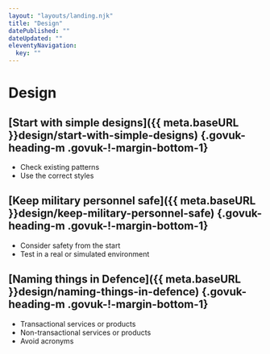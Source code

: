 ```yaml
---
layout: "layouts/landing.njk"
title: "Design"
datePublished: ""
dateUpdated: ""
eleventyNavigation:
  key: ""
---
```


# Design

## [Start with simple designs]({{ meta.baseURL }}design/start-with-simple-designs) {.govuk-heading-m .govuk-!-margin-bottom-1}

- Check existing patterns
- Use the correct styles

## [Keep military personnel safe]({{ meta.baseURL }}design/keep-military-personnel-safe) {.govuk-heading-m .govuk-!-margin-bottom-1}

- Consider safety from the start
- Test in a real or simulated environment

## [Naming things in Defence]({{ meta.baseURL }}design/naming-things-in-defence) {.govuk-heading-m .govuk-!-margin-bottom-1}

- Transactional services or products
- Non-transactional services or products
- Avoid acronyms
